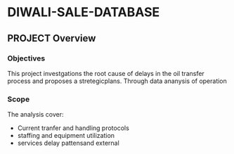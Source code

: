 # DIWALI-SALE-DATABASE

##  PROJECT Overview

###  Objectives
This project investgations the root cause of delays in the oil transfer process and proposes a stretegicplans. Through data ananysis of operation

###  Scope
The analysis cover:
- Current tranfer and handling protocols
- staffing and equipment utilization
- services delay pattensand external
